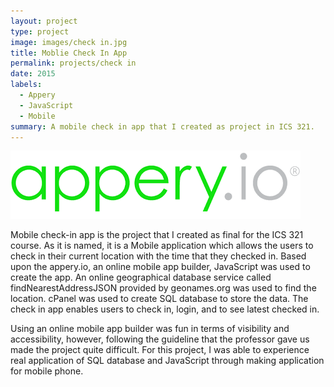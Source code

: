 ```yaml
---
layout: project
type: project
image: images/check in.jpg
title: Moblie Check In App
permalink: projects/check in
date: 2015
labels:
  - Appery
  - JavaScript
  - Mobile
summary: A mobile check in app that I created as project in ICS 321.
---
```


<div class="ui large rounded images">
  <img class="ui image" src="../images/appery.png">
</div>

Mobile check-in app is the project that I created as final for the ICS 321 course. As it is named, it is a Mobile application which allows the users to check in their current location with the time that they checked in. Based upon the appery.io, an online mobile app builder, JavaScript was used to create the app. An online geographical database service called findNearestAddressJSON provided by geonames.org was used to find the location. cPanel was used to create SQL database to store the data. The check in app enables users to check in, login, and to see latest checked in.

Using an online mobile app builder was fun in terms of visibility and accessibility, however, following the guideline that the professor gave us made the project quite difficult. For this project, I was able to experience real application of SQL database and JavaScript through making application for mobile phone.




